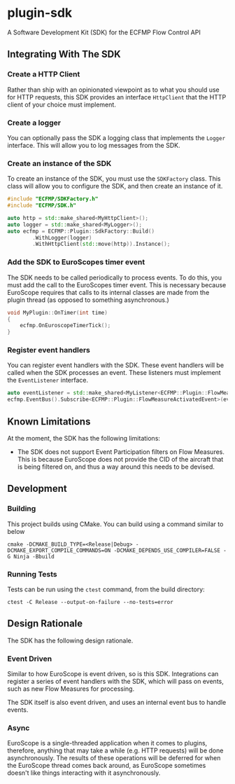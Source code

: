 # plugin-sdk

A Software Development Kit (SDK) for the ECFMP Flow Control API

## Integrating With The SDK

### Create a HTTP Client

Rather than ship with an opinionated viewpoint as to what you should use for HTTP requests, this SDK
provides an interface `HttpClient` that the HTTP client of your choice must implement.

### Create a logger

You can optionally pass the SDK a logging class that implements the `Logger` interface. This will allow you to log
messages from the SDK.

### Create an instance of the SDK

To create an instance of the SDK, you must use the `SDKFactory` class. This class will allow you to configure the SDK,
and
then create an instance of it.

```c++
#include "ECFMP/SDKFactory.h"
#include "ECFMP/SDK.h"

auto http = std::make_shared<MyHttpClient>();
auto logger = std::make_shared<MyLogger>();
auto ecfmp = ECFMP::Plugin::SdkFactory::Build()
        .WithLogger(logger)
        .WithHttpClient(std::move(http)).Instance();
```

### Add the SDK to EuroScopes timer event

The SDK needs to be called periodically to process events. To do this, you must add the call to the EuroScopes timer
event. This is necessary because EuroScope requires that calls to its internal classes are made from the plugin thread
(as opposed to something asynchronous.)

```c++
void MyPlugin::OnTimer(int time)
{
    ecfmp.OnEuroscopeTimerTick();
}
```

### Register event handlers

You can register event handlers with the SDK. These event handlers will be called when the SDK processes an event.
These listeners must implement the `EventListener` interface.

```c++
auto eventListener = std::make_shared<MyListener<ECFMP::Plugin::FlowMeasureActivatedEvent>>();
ecfmp.EventBus().Subscribe<ECFMP::Plugin::FlowMeasureActivatedEvent>(eventListener);
```

## Known Limitations

At the moment, the SDK has the following limitations:

- The SDK does not support Event Participation filters on Flow Measures. This is because EuroScope does not provide
  the CID of the aircraft that is being filtered on, and thus a way around this needs to be devised.

## Development

### Building

This project builds using CMake. You can build using a command similar to below

`cmake -DCMAKE_BUILD_TYPE=<Release|Debug> -DCMAKE_EXPORT_COMPILE_COMMANDS=ON -DCMAKE_DEPENDS_USE_COMPILER=FALSE -G Ninja -Bbuild`

### Running Tests

Tests can be run using the `ctest` command, from the build directory:

`ctest -C Release --output-on-failure --no-tests=error`

## Design Rationale

The SDK has the following design rationale.

### Event Driven

Similar to how EuroScope is event driven, so is this SDK. Integrations can register a series of event handlers with the
SDK, which will pass on events, such as new Flow Measures for processing.

The SDK itself is also event driven, and uses an internal event bus to handle events.

### Async

EuroScope is a single-threaded application when it comes to plugins, therefore, anything that may take a while (e.g.
HTTP requests) will be done asynchronously. The results of these operations will be deferred for when the EuroScope
thread comes back around, as EuroScope sometimes doesn't like things interacting with it asynchronously.
